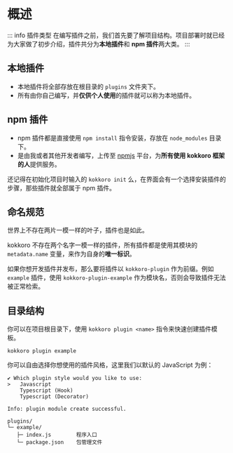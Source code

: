 # 概述

::: info 插件类型
在编写插件之前，我们首先要了解项目结构。项目部署时就已经为大家做了初步介绍，插件共分为**本地插件**和 **npm 插件**两大类。
:::

## 本地插件

- 本地插件将全部存放在根目录的 `plugins` 文件夹下。
- 所有由你自己编写，并**仅供个人使用**的插件就可以称为本地插件。

## npm 插件

- npm 插件都是直接使用 `npm install` 指令安装，存放在 `node_modules` 目录下。
- 是由我或者其他开发者编写，上传至 [npmjs](https://www.npmjs.com/) 平台，为**所有使用 kokkoro 框架的人**提供服务。

还记得在初始化项目时输入的 `kokkoro init` 么，在界面会有一个选择安装插件的步骤，那些插件就全部属于 npm 插件。

## 命名规范

世界上不存在两片一模一样的叶子，插件也是如此。

kokkoro 不存在两个名字一模一样的插件，所有插件都是使用其模块的 `metadata.name` 变量，来作为自身的**唯一标识**。

如果你想开发插件并发布，那么要将插件以 `kokkoro-plugin` 作为前缀。例如 `example` 插件，使用 `kokkoro-plugin-example` 作为模块名，否则会导致插件无法被正常检索。

## 目录结构

你可以在项目根目录下，使用 `kokkoro plugin <name>` 指令来快速创建插件模板。

```shell:no-line-numbers
kokkoro plugin example
```

你可以自由选择你想使用的插件风格，这里我们以默认的 JavaScript 为例：

```shell:no-line-numbers
✔ Which plugin style would you like to use:
>   Javascript
    Typescript (Hook)
    Typescript (Decorator)

Info: plugin module create successful.
```

```tex:no-line-numbers
plugins/
└─ example/
   ├─ index.js        程序入口
   └─ package.json    包管理文件
```
